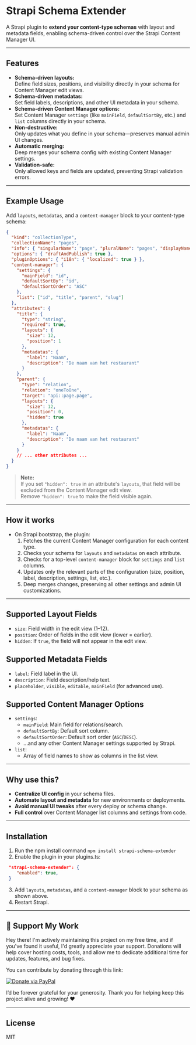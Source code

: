 # Strapi Schema Extender

A Strapi plugin to **extend your content-type schemas** with layout and metadata fields, enabling schema-driven control over the Strapi Content Manager UI.

---

## Features

- **Schema-driven layouts:**  
  Define field sizes, positions, and visibility directly in your schema for Content Manager edit views.
- **Schema-driven metadatas:**  
  Set field labels, descriptions, and other UI metadata in your schema.
- **Schema-driven Content Manager options:**  
  Set Content Manager `settings` (like `mainField`, `defaultSortBy`, etc.) and `list` columns directly in your schema.
- **Non-destructive:**  
  Only updates what you define in your schema—preserves manual admin UI changes.
- **Automatic merging:**  
  Deep merges your schema config with existing Content Manager settings.
- **Validation-safe:**  
  Only allowed keys and fields are updated, preventing Strapi validation errors.

---

## Example Usage

Add `layouts`, `metadatas`, and a `content-manager` block to your content-type schema:

```json
{
  "kind": "collectionType",
  "collectionName": "pages",
  "info": { "singularName": "page", "pluralName": "pages", "displayName": "Pagina" },
  "options": { "draftAndPublish": true },
  "pluginOptions": { "i18n": { "localized": true } },
  "content-manager": {
    "settings": {
      "mainField": "id",
      "defaultSortBy": "id",
      "defaultSortOrder": "ASC"
    },
    "list": ["id", "title", "parent", "slug"]
  },
  "attributes": {
    "title": {
      "type": "string",
      "required": true,
      "layouts": {
        "size": 12,
        "position": 1
      },
      "metadatas": {
        "label": "Naam",
        "description": "De naam van het restaurant"
      }
    },
    "parent": {
      "type": "relation",
      "relation": "oneToOne",
      "target": "api::page.page",
      "layouts": {
        "size": 12,
        "position": 0,
        "hidden": true
      },
      "metadatas": {
        "label": "Naam",
        "description": "De naam van het restaurant"
      }
    }
    // ... other attributes ...
  }
}
```

> **Note:**  
> If you set `"hidden": true` in an attribute's `layouts`, that field will be excluded from the Content Manager edit view.  
> Remove `"hidden": true` to make the field visible again.

---

## How it works

- On Strapi bootstrap, the plugin:
  1. Fetches the current Content Manager configuration for each content type.
  2. Checks your schema for `layouts` and `metadatas` on each attribute.
  3. Checks for a top-level `content-manager` block for `settings` and `list` columns.
  4. Updates only the relevant parts of the configuration (size, position, label, description, settings, list, etc.).
  5. Deep merges changes, preserving all other settings and admin UI customizations.

---

## Supported Layout Fields

- `size`: Field width in the edit view (1–12).
- `position`: Order of fields in the edit view (lower = earlier).
- `hidden`: If `true`, the field will not appear in the edit view.

## Supported Metadata Fields

- `label`: Field label in the UI.
- `description`: Field description/help text.
- `placeholder`, `visible`, `editable`, `mainField` (for advanced use).

## Supported Content Manager Options

- `settings`:
  - `mainField`: Main field for relations/search.
  - `defaultSortBy`: Default sort column.
  - `defaultSortOrder`: Default sort order (`ASC`/`DESC`).
  - ...and any other Content Manager settings supported by Strapi.
- `list`:
  - Array of field names to show as columns in the list view.

---

## Why use this?

- **Centralize UI config** in your schema files.
- **Automate layout and metadata** for new environments or deployments.
- **Avoid manual UI tweaks** after every deploy or schema change.
- **Full control** over Content Manager list columns and settings from code.

---

## Installation

1. Run the npm install command `npm install strapi-schema-extender`
2. Enable the plugin in your plugins.ts:

```json
 "strapi-schema-extender": {
    "enabled": true,
 }
```

3. Add `layouts`, `metadatas`, and a `content-manager` block to your schema as shown above.
4. Restart Strapi.

---

## 👏 Support My Work

Hey there! I'm actively maintaining this project on my free time, and if you've found it useful, I'd greatly appreciate
your support. Donations will help cover hosting costs, tools, and allow me to dedicate additional time for updates,
features, and bug fixes.

You can contribute by donating through this link:

[![Donate via PayPal](https://img.shields.io/badge/Donate-PayPal-blue.svg)](https://www.paypal.com/donate/?business=DFMEGWFQUZHCQ&no_recurring=0&currency_code=EUR)

I’d be forever grateful for your generosity. Thank you for helping keep this project alive and growing! ❤️

---

## License

MIT
